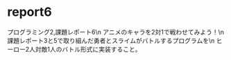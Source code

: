# report6
プログラミング2,課題レポート6\n
アニメのキャラを2対1で戦わせてみよう！\n
課題レポート3と5で取り組んだ勇者とスライムがバトルするプログラムを\n
ヒーロー2人対敵1人のバトル形式に実装すること。

